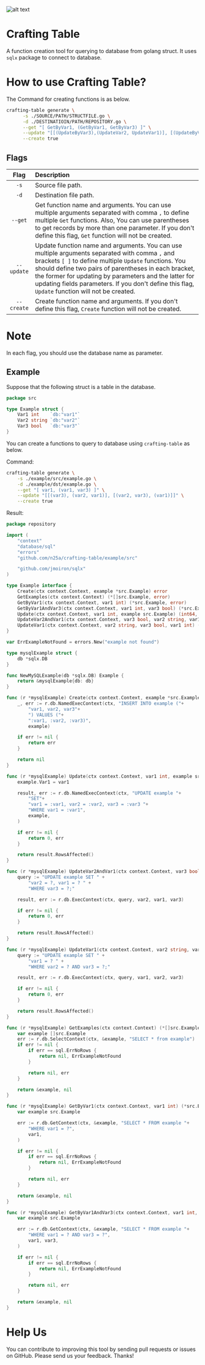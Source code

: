 ![alt text](https://raw.githubusercontent.com/n25a/crafting-table/logo/logo.jpeg?token=GHSAT0AAAAAABQEANQSRVGGXCHWQN43GCH6YSA37YQ)

# Crafting Table
A function creation tool for querying to database from golang struct.
It uses `sqlx` package to connect to database.


# How to use Crafting Table?

The Command for creating functions is as below.

```bash
crafting-table generate \
      -s ./SOURCE/PATH/STRUCTFILE.go \
      -d ./DESTINATIOIN/PATH/REPOSITORY.go \
      --get "[ GetByVar1, (GetByVar1, GetByVar3) ]" \
      --update "[[(UpdateByVar3),(UpdateVar2, UpdateVar1)], [(UpdateByVar2, UpdateByVar3), (UpdateVar1)]]" \
      --create true
```

## Flags
|    Flag    | Description                                                                                                                                                                                                                                                                                                                                                                   |
|:----------:|:------------------------------------------------------------------------------------------------------------------------------------------------------------------------------------------------------------------------------------------------------------------------------------------------------------------------------------------------------------------------------|
|    `-s`    | Source file path.                                                                                                                                                                                                                                                                                                                                                             |
|    `-d`    | Destination file path.                                                                                                                                                                                                                                                                                                                                                        |
|  `--get`   | Get function name and arguments. You can use multiple arguments separated with comma `,` to define multiple `Get` functions. Also, You can use parentheses to get records by more than one parameter. If you don't define this flag, `Get` function will not be created.                                                                                                      |
| `--update` | Update function name and arguments. You can use multiple arguments separated with comma `,` and brackets `[ ]` to define multiple `Update` functions. You should define two pairs of parentheses in each bracket, the former for updating by parameters and the latter for updating fields parameters. If you don't define this flag, `Update` function will not be created.  |
| `--create` | Create function name and arguments. If you don't define this flag, `Create` function will not be created.                                                                                                                                                                                                                                                                     |

# Note
In each flag, you should use the database name as parameter.

## Example

Suppose that the following struct is a table in the database.

```go
package src

type Example struct {
	Var1 int    `db:"var1"`
	Var2 string `db:"var2"`
	Var3 bool   `db:"var3"`
}
```

You can create a functions to query to database using `crafting-table` as below.

Command:
```bash
crafting-table generate \
    -s ./example/src/example.go \
    -d ./example/dst/example.go \
    --get "[ var1, (var1, var3) ]" \
    --update "[[(var3), (var2, var1)], [(var2, var3), (var1)]]" \
    --create true
```

Result:
```go
package repository

import (
	"context"
	"database/sql"
	"errors"
	"github.com/n25a/crafting-table/example/src"

	"github.com/jmoiron/sqlx"
)

type Example interface {
	Create(ctx context.Context, example *src.Example) error
	GetExamples(ctx context.Context) (*[]src.Example, error)
	GetByVar1(ctx context.Context, var1 int) (*src.Example, error)
	GetByVar1AndVar3(ctx context.Context, var1 int, var3 bool) (*src.Example, error)
	Update(ctx context.Context, var1 int, example src.Example) (int64, error)
	UpdateVar2AndVar1(ctx context.Context, var3 bool, var2 string, var1 int) (int64, error)
	UpdateVar1(ctx context.Context, var2 string, var3 bool, var1 int) (int64, error)
}

var ErrExampleNotFound = errors.New("example not found")

type mysqlExample struct {
	db *sqlx.DB
}

func NewMySQLExample(db *sqlx.DB) Example {
	return &mysqlExample{db: db}
}

func (r *mysqlExample) Create(ctx context.Context, example *src.Example) error {
	_, err := r.db.NamedExecContext(ctx, "INSERT INTO example ("+
		"var1, var2, var3"+
		") VALUES ("+
		":var1, :var2, :var3)",
		example)

	if err != nil {
		return err
	}

	return nil
}

func (r *mysqlExample) Update(ctx context.Context, var1 int, example src.Example) (int64, error) {
	example.Var1 = var1

	result, err := r.db.NamedExecContext(ctx, "UPDATE example "+
		"SET"+
		"var1 = :var1, var2 = :var2, var3 = :var3 "+
		"WHERE var1 = :var1",
		example,
	)

	if err != nil {
		return 0, err
	}

	return result.RowsAffected()
}

func (r *mysqlExample) UpdateVar2AndVar1(ctx context.Context, var3 bool, var2 string, var1 int) (int64, error) {
	query := "UPDATE example SET " +
		"var2 = ?, var1 = ? " +
		"WHERE var3 = ?;"

	result, err := r.db.ExecContext(ctx, query, var2, var1, var3)

	if err != nil {
		return 0, err
	}

	return result.RowsAffected()
}

func (r *mysqlExample) UpdateVar1(ctx context.Context, var2 string, var3 bool, var1 int) (int64, error) {
	query := "UPDATE example SET " +
		"var1 = ? " +
		"WHERE var2 = ? AND var3 = ?;"

	result, err := r.db.ExecContext(ctx, query, var1, var2, var3)

	if err != nil {
		return 0, err
	}

	return result.RowsAffected()
}

func (r *mysqlExample) GetExamples(ctx context.Context) (*[]src.Example, error) {
	var example []src.Example
	err := r.db.SelectContext(ctx, &example, "SELECT * from example")
	if err != nil {
		if err == sql.ErrNoRows {
			return nil, ErrExampleNotFound
		}

		return nil, err
	}

	return &example, nil
}

func (r *mysqlExample) GetByVar1(ctx context.Context, var1 int) (*src.Example, error) {
	var example src.Example

	err := r.db.GetContext(ctx, &example, "SELECT * FROM example "+
		"WHERE var1 = ?",
		var1,
	)

	if err != nil {
		if err == sql.ErrNoRows {
			return nil, ErrExampleNotFound
		}

		return nil, err
	}

	return &example, nil
}

func (r *mysqlExample) GetByVar1AndVar3(ctx context.Context, var1 int, var3 bool) (*src.Example, error) {
	var example src.Example

	err := r.db.GetContext(ctx, &example, "SELECT * FROM example "+
		"WHERE var1 = ? AND var3 = ?",
		var1, var3,
	)

	if err != nil {
		if err == sql.ErrNoRows {
			return nil, ErrExampleNotFound
		}

		return nil, err
	}

	return &example, nil
}

```

# Help Us
You can contribute to improving this tool by sending pull requests or issues on GitHub.
Please send us your feedback. Thanks!
